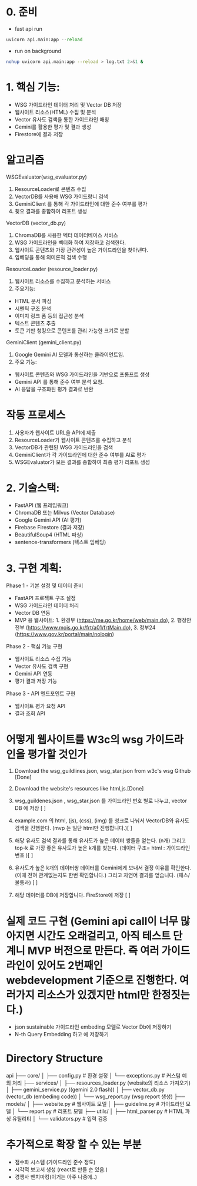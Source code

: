 # 0. 준비

- fast api run
```python
uvicorn api.main:app --reload
```

- run on background
```bash
nohup uvicorn api.main:app --reload > log.txt 2>&1 &
```

# 1. 핵심 기능:
- WSG 가이드라인 데이터 처리 및 Vector DB 저장
- 웹사이트 리소스(HTML) 수집 및 분석
- Vector 유사도 검색을 통한 가이드라인 매칭
- Gemini를 활용한 평가 및 결과 생성
- Firestore에 결과 저장

# 알고리즘
WSGEvaluator(wsg_evaluator.py)
1. ResourceLoader로 콘텐츠 수집
2. VectorDB를 사용해 WSG 가이드랑니 검색 
3. GeminiClient 를 통해 각 가이드라인에 대한 준수 여부를 평가
4. 쵲오 결과를 종합하여 리포트 생성

VectorDB (vector_db.py)
1. ChromaDB를 사용한 벡터 데이터베이스 서비스
2. WSG 가이드라인을 벡터화 하여 저장하고 검색한다.
3. 웹사이트 콘텐츠와 가장 관련성이 높은 가이드라인을 찾아낸다.
4. 임베딩을 통해 의미론적 검색 수행 

ResourceLoader (resource_loader.py)
1. 웹사이트 리소스를 수집하고 분석하는 서비스
2. 주요기능:
- HTML 문서 파싱
- 시멘틱 구조 분석
- 이미지 링크 폼 등의 접근성 분석
- 텍스트 콘텐츠 추출
- 토큰 기반 청킹으로 콘텐츠를 관리 가능한 크기로 분할

GeminiClient (gemini_client.py)
1. Google Gemini AI 모델과 통신하는 클라이언트임.
2. 주요 기능:
- 웹사이트 콘텐츠와 WSG 가이드라인을 기반으로 프롬프트 생성
- Gemini API 를 통해 준수 여부 분석 요청.
- AI 응답을 구조화된 평가 결과로 반환 

# 작동 프로세스
1. 사용자가 웹사이트 URL을 API에 제출
2. ResourceLoader가 웹사이트 콘텐츠를 수집하고 분석
3. VectorDB가 관련된 WSG 가이드라인을 검색
4. GeminiClient가 각 가이드라인에 대한 준수 여부를 AI로 평가
5. WSGEvaluator가 모든 결과를 종합하여 최종 평가 리포트 생성

# 2. 기술스택:
- FastAPI (웹 프레임워크)
- ChromaDB 또는 Milvus (Vector Database)
- Google Gemini API (AI 평가)
- Firebase Firestore (결과 저장)
- BeautifulSoup4 (HTML 파싱)
- sentence-transformers (텍스트 임베딩)

# 3. 구현 계획:
Phase 1 - 기본 설정 및 데이터 준비
- FastAPI 프로젝트 구조 설정
- WSG 가이드라인 데이터 처리
- Vector DB 연동
- MVP 용 웹사이트: 1. 환경부 (https://me.go.kr/home/web/main.do), 2. 행정안전부 (https://www.mois.go.kr/frt/a01/frtMain.do), 3. 정부24 (https://www.gov.kr/portal/main/nologin)

Phase 2 - 핵심 기능 구현
- 웹사이트 리소스 수집 기능
- Vector 유사도 검색 구현
- Gemini API 연동
- 평가 결과 저장 기능

Phase 3 - API 엔드포인트 구현
- 웹사이트 평가 요청 API
- 결과 조회 API

# 어떻게 웹사이트를 W3c의 wsg 가이드라인을 평가할 것인가
1. Download the wsg_guildlines.json, wsg_star.json from w3c's wsg Github [Done]

2. Download the website's resources like html,js.[Done]

3. wsg_guildenes.json , wsg_star.json 를
가이드라인 번호 별로 나누고, vector DB 에 저장 [ ] 

4. example.com 의 html, (js), (css), (img) 를 청크로 나눠서 VectorDB와 유사도 검색을 진행한다. 
(mvp 는 일단 html만 진행합니다.)[ ] 

5. 해당 유사도 검색 결과를 통해 유사도가 높은 데이터 쌍들을 얻는다. (n개) 그리고 top-k 로 가장 좋은 유사도가 높은 k개를 찾는다.
(데이터 구조=  html : 가이드라인 번호 )[ ] 

6. 유사도가 높은 k개의 데이터쌍 데이터를 Gemini에게 보내서 결정 이유를 확인한다.(이때 전혀 관계없는지도 한번 확인합니다.)
그리고 자연어 결과를 얻습니다. (패스/불통과) [ ]

7. 해당 데이터를 DB에 저장합니다. FireStore에 저장 [ ]

# 실제 코드 구현 (Gemini api call이 너무 많아지면 시간도 오래걸리고, 아직 테스트 단계니 MVP 버전으로 만든다. 즉 여러 가이드라인이 있어도 2번째인 webdevelopment 기준으로 진행한다. 여러가지 리소스가 있겠지만 html만 한정짓는다.) 
- json sustainable 가이드라인 embeding 모델로 Vector Db에 저장하기 
- N-th Query Embedding 하고 에 저장하기

# Directory Structure
api
├── core/
│   ├── config.py           # 환경 설정
│   └── exceptions.py       # 커스텀 예외 처리
├── services/
│   ├── resources_loader.py (website의 리소스 가져오기) 
│   ├── gemini_service.py ((gemini 2.0 flash))
│   ├── vector_db.py (vector_db (embeding code))
│   └── wsg_report.py (wsg report 생성)
├── models/
│   ├── website.py         # 웹사이트 모델
│   ├── guideline.py       # 가이드라인 모델
│   └── report.py         # 리포트 모델
├── utils/
│   ├── html_parser.py    # HTML 파싱 유틸리티
│   └── validators.py     # 입력 검증

# 추가적으로 확장 할 수 있는 부분 
- 점수화 시스템 (가이드라인 준수 정도)
- 시각적 보고서 생성 (react로 만들 순 있음.)
- 경쟁사 벤치마킹(이거는 아주 나중에..)